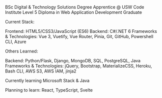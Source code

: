 BSc Digital & Technology Solutions Degree Apprentice @ USW
Code Institute Level 5 Diploma in Web Application Development Graduate

Current Stack:

Frontend: HTML5/CSS3/JavaScript (ES6)
Backend: C#/.NET 6
Frameworks & Technologies: Vue 3, Vuetify, Vue Router, Pinia, Git, GitHub, Powershell CLI, Azure

Others Learned:

Backend: Python/Flask, Django, MongoDB, SQL, PostgreSQL, Java
Frameworks & Technologies: jQuery, Bootstrap, MaterializeCSS, Heroku, Bash CLI, AWS S3, AWS IAM, jinja2

Currently learning Microsoft Stack & Java

Planning to learn: React, TypeScript, Svelte

<!---
carwynteifion/carwynteifion is a ✨ special ✨ repository because its `README.md` (this file) appears on your GitHub profile.
You can click the Preview link to take a look at your changes.
--->
